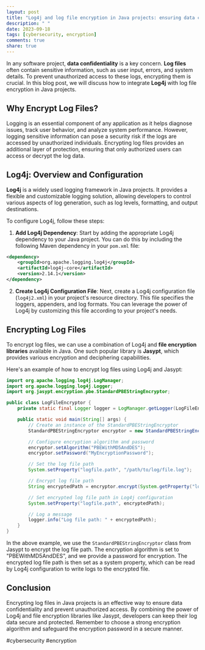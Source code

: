 ```yaml
---
layout: post
title: "Log4j and log file encryption in Java projects: ensuring data confidentiality"
description: " "
date: 2023-09-18
tags: [cybersecurity, encryption]
comments: true
share: true
---
```


In any software project, **data confidentiality** is a key concern. **Log files** often contain sensitive information, such as user input, errors, and system details. To prevent unauthorized access to these logs, encrypting them is crucial. In this blog post, we will discuss how to integrate **Log4j** with log file encryption in Java projects.

## Why Encrypt Log Files?

Logging is an essential component of any application as it helps diagnose issues, track user behavior, and analyze system performance. However, logging sensitive information can pose a security risk if the logs are accessed by unauthorized individuals. Encrypting log files provides an additional layer of protection, ensuring that only authorized users can access or decrypt the log data.

## Log4j: Overview and Configuration

**Log4j** is a widely used logging framework in Java projects. It provides a flexible and customizable logging solution, allowing developers to control various aspects of log generation, such as log levels, formatting, and output destinations.

To configure Log4j, follow these steps:

1. **Add Log4j Dependency**: Start by adding the appropriate Log4j dependency to your Java project. You can do this by including the following Maven dependency in your `pom.xml` file:

```xml
<dependency>
    <groupId>org.apache.logging.log4j</groupId>
    <artifactId>log4j-core</artifactId>
    <version>2.14.1</version>
</dependency>
```

2. **Create Log4j Configuration File**: Next, create a Log4j configuration file (`log4j2.xml`) in your project's resource directory. This file specifies the loggers, appenders, and log formats. You can leverage the power of Log4j by customizing this file according to your project's needs.

## Encrypting Log Files

To encrypt log files, we can use a combination of Log4j and **file encryption libraries** available in Java. One such popular library is **Jasypt**, which provides various encryption and deciphering capabilities.

Here's an example of how to encrypt log files using Log4j and Jasypt:

```java
import org.apache.logging.log4j.LogManager;
import org.apache.logging.log4j.Logger;
import org.jasypt.encryption.pbe.StandardPBEStringEncryptor;

public class LogFileEncryptor {
    private static final Logger logger = LogManager.getLogger(LogFileEncryptor.class);

    public static void main(String[] args) {
        // Create an instance of the StandardPBEStringEncryptor
        StandardPBEStringEncryptor encryptor = new StandardPBEStringEncryptor();

        // Configure encryption algorithm and password
        encryptor.setAlgorithm("PBEWithMD5AndDES");
        encryptor.setPassword("MyEncryptionPassword");

        // Set the log file path
        System.setProperty("logfile.path", "/path/to/log/file.log");

        // Encrypt log file path
        String encryptedPath = encryptor.encrypt(System.getProperty("logfile.path"));

        // Set encrypted log file path in Log4j configuration
        System.setProperty("logfile.path", encryptedPath);

        // Log a message
        logger.info("Log file path: " + encryptedPath);
    }
}
```

In the above example, we use the `StandardPBEStringEncryptor` class from Jasypt to encrypt the log file path. The encryption algorithm is set to "PBEWithMD5AndDES", and we provide a password for encryption. The encrypted log file path is then set as a system property, which can be read by Log4j configuration to write logs to the encrypted file.

## Conclusion

Encrypting log files in Java projects is an effective way to ensure data confidentiality and prevent unauthorized access. By combining the power of Log4j and file encryption libraries like Jasypt, developers can keep their log data secure and protected. Remember to choose a strong encryption algorithm and safeguard the encryption password in a secure manner.

#cybersecurity #encryption